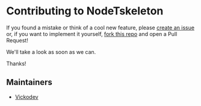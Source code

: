 # Contributing to NodeTskeleton

If you found a mistake or think of a cool new feature, please [create an issue](https://github.com/harvic3/nodetskeleton/issues/new/choose) or, if you want to implement it yourself, [fork this repo](https://github.com/harvic3/nodetskeleton/fork) and open a Pull Request!

We'll take a look as soon as we can.

Thanks!

## Maintainers

- [Vickodev]([https://github.com/0xTim](https://github.com/harvic3))
